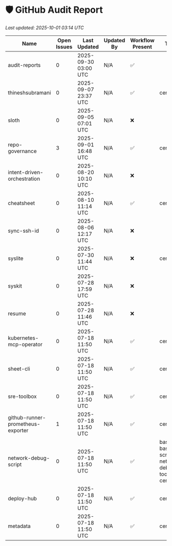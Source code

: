 # 🛡️ GitHub Audit Report

_Last updated: 2025-10-01 03:14 UTC_

| Name | Open Issues | Last Updated | Updated By | Workflow Present | Topics | Branch |
|------|-------------|--------------|------------|------------------|--------|--------|
| audit-reports | 0 | 2025-09-30 03:00 UTC | N/A | ✅ |  | main |
| thineshsubramani | 0 | 2025-09-07 23:37 UTC | N/A | ✅ | certified | master |
| sloth | 0 | 2025-09-05 07:01 UTC | N/A | ❌ |  | main |
| repo-governance | 3 | 2025-09-01 16:48 UTC | N/A | ✅ | certified | main |
| intent-driven-orchestration | 0 | 2025-08-20 10:10 UTC | N/A | ❌ |  | main |
| cheatsheet | 0 | 2025-08-10 11:14 UTC | N/A | ✅ | certified | main |
| sync-ssh-id | 0 | 2025-08-06 12:17 UTC | N/A | ❌ |  | main |
| syslite | 0 | 2025-07-30 11:44 UTC | N/A | ❌ | certified | main |
| syskit | 0 | 2025-07-28 17:59 UTC | N/A | ❌ |  | main |
| resume | 0 | 2025-07-28 11:46 UTC | N/A | ❌ |  | main |
| kubernetes-mcp-operator | 0 | 2025-07-18 11:50 UTC | N/A | ✅ | certified | main |
| sheet-cli | 0 | 2025-07-18 11:50 UTC | N/A | ✅ | certified | main |
| sre-toolbox | 0 | 2025-07-18 11:50 UTC | N/A | ✅ | certified | main |
| github-runner-prometheus-exporter | 1 | 2025-07-18 11:50 UTC | N/A | ✅ | certified | main |
| network-debug-script | 0 | 2025-07-18 11:50 UTC | N/A | ✅ | bash, bash-script, network-debugging, toolbox, certified | main |
| deploy-hub | 0 | 2025-07-18 11:50 UTC | N/A | ✅ | certified | main |
| metadata | 0 | 2025-07-18 11:50 UTC | N/A | ✅ | certified | main |
